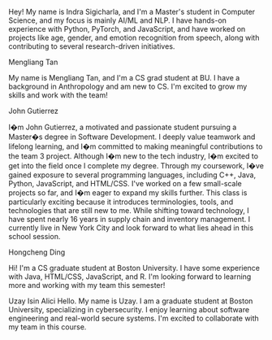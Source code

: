 Hey! My name is Indra Sigicharla, and I'm a Master's student in Computer Science, and my focus is mainly AI/ML and NLP. I have hands-on experience with Python, PyTorch, and JavaScript, and have worked on projects like age, gender, and emotion recognition from speech, along with contributing to several research-driven initiatives.

Mengliang Tan

My name is Mengliang Tan, and I'm a CS grad student at BU. I have a background in Anthropology and am new to CS. I'm excited to grow my skills and work with the team!


John Gutierrez

I�m John Gutierrez, a motivated and passionate student pursuing a Master�s degree in Software Development. I deeply value teamwork and lifelong learning, and I�m committed to making meaningful contributions to the team 3 project. Although I�m new to the tech industry, I�m excited to get into the field once I complete my degree. Through my coursework, I�ve gained exposure to several programming languages, including C++, Java, Python, JavaScript, and HTML/CSS. I've worked on a few small-scale projects so far, and I�m eager to expand my skills further. This class is particularly exciting because it introduces terminologies, tools, and technologies that are still new to me. While shifting toward technology, I have spent nearly 16 years in supply chain and inventory management. I currently live in New York City and look forward to what lies ahead in this school session.

Hongcheng Ding

Hi! I'm a CS graduate student at Boston University. I have some experience with Java, HTML/CSS, JavaScript, and R. I'm looking forward to learning more and working with my team this semester!

Uzay Isin Alici
Hello. My name is Uzay. I am a graduate student at Boston University, specializing in cybersecurity. I enjoy learning about software engineering and real-world secure systems. I'm excited to collaborate with my team in this course.
